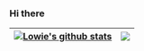 ### Hi there

| <a href="https://github.com/lowie2727/lowie2727"><img align="center" src="https://github-readme-stats.vercel.app/api?username=lowie2727&show_icons=true&include_all_commits=true&theme=github_dark&hide_border=true" alt="Lowie's github stats" /></a> | <a href="https://github.com/lowie2727/lowie2727"><img align="center" src="https://github-readme-stats.vercel.app/api/top-langs/?username=lowie2727&layout=compact&theme=github_dark&hide_border=true" /></a> |
| ------------- | ------------- |

<!--
**lowie2727/lowie2727** is a ✨ _special_ ✨ repository because its `README.md` (this file) appears on your GitHub profile.

Here are some ideas to get you started:

- 🔭 I’m currently working on ...
- 🌱 I’m currently learning ...
- 👯 I’m looking to collaborate on ...
- 🤔 I’m looking for help with ...
- 💬 Ask me about ...
- 📫 How to reach me: ...
- 😄 Pronouns: ...
- ⚡ Fun fact: ...
-->
